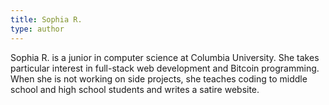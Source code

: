```yaml
---
title: Sophia R.
type: author
---
```

Sophia R. is a junior in computer science at Columbia University. She takes particular interest in full-stack web development and Bitcoin programming. When she is not working on side projects, she teaches coding to middle school and high school students and writes a satire website.
